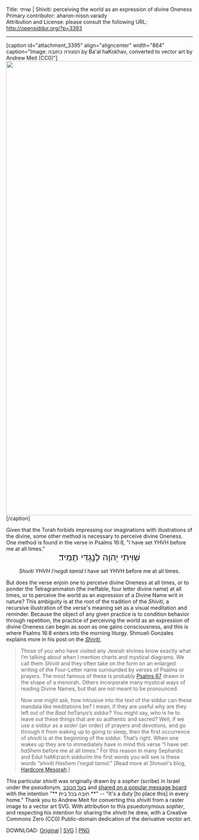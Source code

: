 <html>
<head></head>
<body>
Title: שִׁוִּיתִי | Shiviti: perceiving the world as an expression of divine Oneness<br />
Primary contributor: aharon-nissn.varady<br />
Attribution and License: please consult the following URL: <a href="http://opensiddur.org/?p=3393">http://opensiddur.org/?p=3393</a>
<p />
<hr />

[caption id="attachment_3395" align="aligncenter" width="864" caption="Image: המנורה כתובה by Ba&#39;al haKokhav, converted to vector art by Andrew Meit (CC0)"]<a href="https://opensiddur.org/wp-content/uploads/2011/06/Sheviti-by-Baal-haKokhav-converted-to-vector-art-by-Andrew-Meit.svg_.png"><img class="size-full wp-image-3395" title="המנורה כתובה by Ba'al haKokhav (Shiviti converted to vector art by Andrew Meit).svg" src="https://opensiddur.org/wp-content/uploads/2011/06/Sheviti-by-Baal-haKokhav-converted-to-vector-art-by-Andrew-Meit.svg_.png" alt="" width="864" height="1224" /></a>[/caption]

<div class="english">
Given that the Torah forbids impressing our imaginations with illustrations of the divine, some other method is necessary to perceive divine Oneness. One method is found in the verse in Psalms 16:8, "I have set YHVH before me at all times." 
</div>

<center><span style="font-size: x-large;" class="scribe">שִׁוִּיתִי יְהוָה לְנֶגְדִּי תָמִיד׃</span>

<em>Shiviti YHVH l’negdi tamid</em>
I have set YHVH before me at all times.</center>

<div class="english">
But does the verse enjoin one to perceive divine Oneness at all times, or to ponder the Tetragrammaton (the ineffable, four letter divine name) at all times, or to perceive the world as an expression of a Divine Name writ in nature? This ambiguity is at the root of the tradition of the <em>Shiviti</em>, a recursive illustration of the verse's meaning set as a visual meditation and reminder. Because the object of any given practice is to condition behavior through repetition, the practice of perceiving the world as an expression of divine Oneness can begin as soon as one gains consciousness, and this is where Psalms 16:8 enters into the morning liturgy. Shmueli Gonzales explains more in his post on the <a href="https://hardcoremesorah.wordpress.com/2011/05/18/sheviti-hashem-the-unspoken-declaration/"><em>Shiviti</em></a>,

<blockquote>Those of you who have visited any Jewish shrines know exactly what I’m talking about when I mention charts and mystical diagrams. We call them <em>Shiviti</em> and they often take on the form on an enlarged writing of the Four-Letter name surrounded by verses of Psalms or prayers. The most famous of these is probably <a href="http://hardcoremesorah.wordpress.com/2011/04/28/sefirat-haomer-the-kavanah-of-psalm-67/">Psalms 67</a> drawn in the shape of a menorah. Others incorporate many mystical ways of reading Divine Names, but that are not meant to be pronounced. 

Now one might ask, how intrusive into the text of the siddur can these mandala like meditations be? I mean, if they are useful why are they left out of the <em>Baal haTanya</em>’s siddur? You might say, who is he to leave out these things that are so authentic and sacred? Well, if we use a siddur as a <em>seder</em> (an order) of prayers and devotions, and go through it from waking up to going to sleep, then the first occurrence of <em>shiviti</em> is at the beginning of the siddur. That’s right. When one wakes up they are to immediately have in mind this verse “I have set <em>haShem</em> before me at all times.” For this reason in many Sephardic and Edut haMizrach siddurim the first words you will see is these words “<em>shiviti Hashem l’negdi tamid</em>.” [Read more at Shmuel's blog, <a href="https://hardcoremesorah.wordpress.com/2011/05/18/sheviti-hashem-the-unspoken-declaration/">Hardcore Mesorah</a>.]</blockquote>

This particular <em>shiviti</em> was originally drawn by a <em>sopher</em> (scribe) in Israel under the pseudonym, <a href="http://cafe.themarker.com/user/190191/">בעל הכוכב</a> and <a href="http://cafe.themarker.com/image/659040/">shared on a popular message board</a> with the intention "** חובה בכל בית **" -- "It's a duty [to place this] in every home."  Thank you to Andrew Meit for converting this <em>shiviti</em> from a raster image to a vector art SVG.  With attribution to this psuedonymous <em>sopher</em>, and respecting his intention for sharing the <em>shiviti</em> he drew, with a Creative Commons Zero (CC0) Public-domain dedication of the derivative vector art.

DOWNLOAD: <a href="http://cafe.themarker.com/image/659040/">Original</a> | <a href="https://opensiddur.org/wp-content/uploads/2011/06/Sheviti-by-Baal-haKokhav-converted-to-vector-art-by-Andrew-Meit.svg">SVG</a> | <a href="https://opensiddur.org/wp-content/uploads/2011/06/Sheviti-by-Baal-haKokhav-converted-to-vector-art-by-Andrew-Meit.svg_.png">PNG</a>
</div>
</body>
</html>
